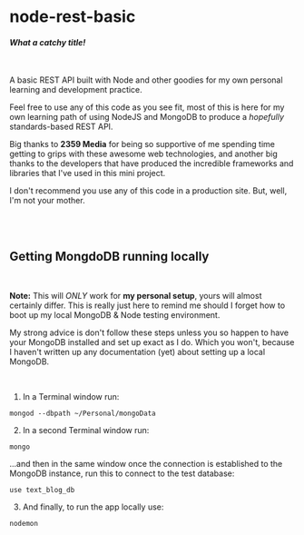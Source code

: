 # node-rest-basic
#### _What a catchy title!_

<br />

A basic REST API built with Node and other goodies for my own personal learning and development practice.

Feel free to use any of this code as you see fit, most of this is here for my own learning path of using NodeJS and MongoDB to produce a _hopefully_ standards-based REST API.

Big thanks to **2359 Media** for being so supportive of me spending time getting to grips with these awesome web technologies, and another big thanks to the developers that have produced the incredible frameworks and libraries that I've used in this mini project.

I don't recommend you use any of this code in a production site. But, well, I'm not your mother.

<br />
<br />

## Getting MongdoDB running locally

<br />

**Note:** This will _ONLY_ work for **my personal setup**, yours will almost certainly differ. This is really just here to remind me should I forget how to boot up my local MongoDB & Node testing environment.

My strong advice is don't follow these steps unless you so happen to have your MongoDB installed and set up exact as I do. Which you won't, because I haven't written up any documentation (yet) about setting up a local MongoDB.

<br />

1. In a Terminal window run:
```
mongod --dbpath ~/Personal/mongoData
```

2. In a second Terminal window run:
```
mongo
```
...and then in the same window once the connection is established to the MongoDB instance, run this to connect to the test database:
```
use text_blog_db
```

3. And finally, to run the app locally use:
```
nodemon
```
